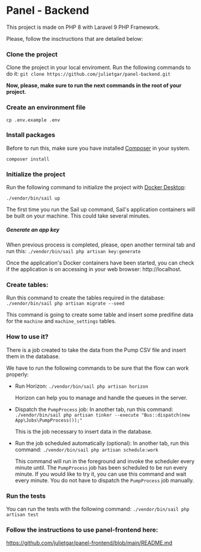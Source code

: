 # Panel - Backend
This project is made on PHP 8 with Laravel 9 PHP Framework.

Please, follow the insctructions that are detailed below:

### Clone the project

Clone the project in your local enviroment. Run the following commands to do it:
`git clone https://github.com/julietgar/panel-backend.git`

**Now, please, make sure to run the next commands in the root of your project.**

### Create an environment file
`cp .env.example .env`

### Install packages
Before to run this, make sure you have installed [Composer](https://getcomposer.org/) in your system.

`composer install`

### Initialize the project
Run the following command to initialize the project with [Docker Desktop](https://www.docker.com/products/docker-desktop/):

`./vendor/bin/sail up`

The first time you run the Sail up command, Sail's application containers will be built on your machine. This could take several minutes.

##### Generate an app key
When previous process is completed, please, open another terminal tab and run this:
`./vendor/bin/sail php artisan key:generate`

Once the application's Docker containers have been started, you can check if the application is on accessing in your web browser: http://localhost.

### Create tables:
Run this command to create the tables required in the database:
    `./vendor/bin/sail php artisan migrate --seed`

This command is going to create some table and insert some predifine data for the `machine` and `machine_settings` tables.

### How to use it?
There is a job created to take the data from the Pump CSV file and insert them in the database.

We have to run the following commands to be sure that the flow can work properly:

- Run Horizon:
`./vendor/bin/sail php artisan horizon`

   Horizon can help you to manage and handle the queues in the server.

- Dispatch the `PumpProcess` job:
   In another tab, run this command:
`./vendor/bin/sail php artisan tinker --execute "Bus::dispatch(new App\Jobs\PumpProcess());"`

   This is the job necessary to insert data in the database.

- Run the job scheduled automatically (optional):
   In another tab, run this command:
`./vendor/bin/sail php artisan schedule:work`

   This command will run in the foreground and invoke the scheduler every minute until. 
The `PumpProcess` job has been scheduled to be run every minute. If you would like to try it, you can use this command and wait every minute. You do not have to dispatch the `PumpProcess` job manually.

### Run the tests

You can run the tests with the following command:
`./vendor/bin/sail php artisan test`

### Follow the instructions to use panel-frontend here:
https://github.com/julietgar/panel-frontend/blob/main/README.md

